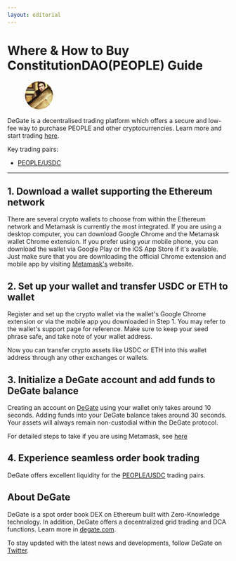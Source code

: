 ```yaml
---
layout: editorial
---
```


# Where & How to Buy ConstitutionDAO(PEOPLE) Guide

<figure><img src="../.gitbook/assets/people_0x7a58c0be72be218b41c608b7fe7c5bb630736c71.png" alt="PEOPLE" width="64" style="border-radius: 50%;"><figcaption></figcaption></figure>

DeGate is a decentralised trading platform which offers a secure and low-fee way to purchase PEOPLE and other cryptocurrencies. Learn more and start trading [here](https://app.degate.com/trade/USDC/0x7a58c0be72be218b41c608b7fe7c5bb630736c71?utm_source=howtobuy).&#x20;

Key trading pairs:

* [PEOPLE/USDC](https://app.degate.com/trade/USDC/0x7a58c0be72be218b41c608b7fe7c5bb630736c71?utm_source=howtobuy)

***

## 1. Download a wallet supporting the Ethereum network

There are several crypto wallets to choose from within the Ethereum network and Metamask is currently the most integrated. If you are using a desktop computer, you can download Google Chrome and the Metamask wallet Chrome extension. If you prefer using your mobile phone, you can download the wallet via Google Play or the iOS App Store if it's available. Just make sure that you are downloading the official Chrome extension and mobile app by visiting [Metamask's](https://metamask.io/) website.

## 2. Set up your wallet and transfer USDC or ETH to wallet

Register and set up the crypto wallet via the wallet's Google Chrome extension or via the mobile app you downloaded in Step 1. You may refer to the wallet's support page for reference. Make sure to keep your seed phrase safe, and take note of your wallet address.&#x20;

Now you can transfer crypto assets like USDC or ETH into this wallet address through any other exchanges or wallets.

## 3. Initialize a DeGate account and add funds to DeGate balance

Creating an account on [DeGate](https://app.degate.com/?utm_source=PEOPLE_howtobuy) using your wallet only takes around 10 seconds. Adding funds into your DeGate balance takes around 30 seconds. Your assets will always remain non-custodial within the DeGate protocol.

For detailed steps to take if you are using Metamask, see [here](https://docs.degate.com/v/product_en/main-features/wallet-connectivity/metamask)

## 4. Experience seamless order book trading

DeGate offers excellent liquidity for the [PEOPLE/USDC](https://app.degate.com/trade/USDC/0x7a58c0be72be218b41c608b7fe7c5bb630736c71?utm_source=howtobuy) trading pairs.&#x20;

## About DeGate

DeGate is a spot order book DEX on Ethereum built with Zero-Knowledge technology. In addition, DeGate offers a decentralized grid trading and DCA functions. Learn more in [degate.com](https://degate.com/?utm_source=PEOPLE_howtobuy).

To stay updated with the latest news and developments, follow DeGate on [Twitter](https://twitter.com/degatedex).
